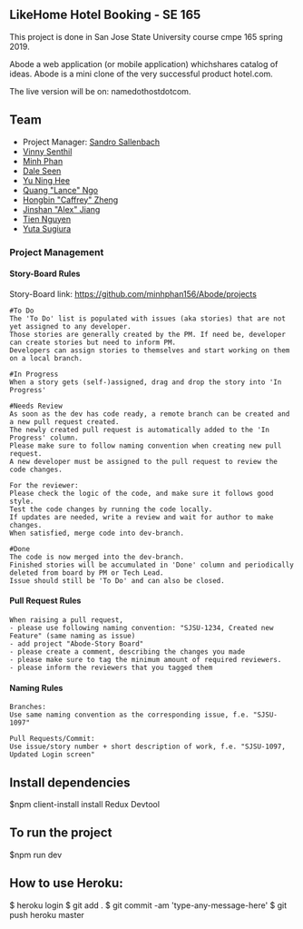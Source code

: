 ## LikeHome Hotel Booking - SE 165

This project is done in San Jose State University course cmpe 165 spring 2019.

Abode a web application (or mobile application) whichshares catalog of ideas.  Abode is a mini clone of the very successful product hotel.com.

The live version will be on: namedothostdotcom.

## Team
- Project Manager: [Sandro Sallenbach](https://github.com/SandroSal)
- [Vinny Senthil](https://github.com/vinnysenthil)
- [Minh Phan](https://github.com/minhphan156)
- [Dale Seen](https://github.com/DaleCS)
- [Yu Ning Hee](https://github.com/ynoe)
- [Quang "Lance" Ngo](https://github.com/lance-ngo)
- [Hongbin "Caffrey" Zheng](https://github.com/HongbinZheng)
- [Jinshan "Alex" Jiang](https://github.com/itjinshan)
- [Tien Nguyen](https://github.com/tienquocnguyen)
- [Yuta Sugiura](https://github.com/yuta05)

### Project Management

#### Story-Board Rules

Story-Board link: https://github.com/minhphan156/Abode/projects

```
#To Do
The 'To Do' list is populated with issues (aka stories) that are not yet assigned to any developer.
Those stories are generally created by the PM. If need be, developer can create stories but need to inform PM.
Developers can assign stories to themselves and start working on them on a local branch.

#In Progress
When a story gets (self-)assigned, drag and drop the story into 'In Progress'

#Needs Review
As soon as the dev has code ready, a remote branch can be created and a new pull request created.
The newly created pull request is automatically added to the 'In Progress' column.
Please make sure to follow naming convention when creating new pull request.
A new developer must be assigned to the pull request to review the code changes.

For the reviewer:
Please check the logic of the code, and make sure it follows good style.
Test the code changes by running the code locally.
If updates are needed, write a review and wait for author to make changes.
When satisfied, merge code into dev-branch.

#Done
The code is now merged into the dev-branch.
Finished stories will be accumulated in 'Done' column and periodically deleted from board by PM or Tech Lead.
Issue should still be 'To Do' and can also be closed.
```

#### Pull Request Rules

```
When raising a pull request,
- please use following naming convention: "SJSU-1234, Created new Feature" (same naming as issue)
- add project "Abode-Story Board"
- please create a comment, describing the changes you made
- please make sure to tag the minimum amount of required reviewers.
- please inform the reviewers that you tagged them
```

#### Naming Rules

```
Branches:
Use same naming convention as the corresponding issue, f.e. "SJSU-1097"

Pull Requests/Commit:
Use issue/story number + short description of work, f.e. "SJSU-1097, Updated Login screen"
```

## Install dependencies

\$npm client-install
install Redux Devtool

## To run the project

\$npm run dev

## How to use Heroku:

$ heroku login
$ git add .
$ git commit -am 'type-any-message-here'
$ git push heroku master
